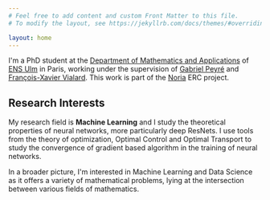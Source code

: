 ```yaml
---
# Feel free to add content and custom Front Matter to this file.
# To modify the layout, see https://jekyllrb.com/docs/themes/#overriding-theme-defaults

layout: home
---
```


I'm a PhD student at the [Department of Mathematics and Applications][DMA] of [ENS Ulm][ENS] in Paris, working under the supervision of [Gabriel Peyré][gpeyre] and [François-Xavier Vialard][fxvialard]. This work is part of the [Noria][noria] ERC project.

## Research Interests

My research field is **Machine Learning** and I study the theoretical properties of neural networks, more particularly deep ResNets. I use tools from the theory of optimization, Optimal Control and Optimal Transport to study the convergence of gradient based algorithm in the training of neural networks.

In a broader picture, I'm interested in Machine Learning and Data Science as it offers a variety of mathematical problems, lying at the intersection between various fields of mathematics.

[DMA]: http://www.math.ens.fr/
[ENS]: https://www.ens.psl.eu/
[MVA]: https://www.master-mva.com/
[gpeyre]: http://www.gpeyre.com/
[fxvialard]: http://angkor.univ-mlv.fr/~vialard/
[noria]: http://www.gpeyre.com/noria/
